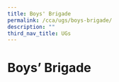```yaml
---
title: Boys' Brigade
permalink: /cca/ugs/boys-brigade/
description: ""
third_nav_title: UGs
---
```

# **Boys’ Brigade**


